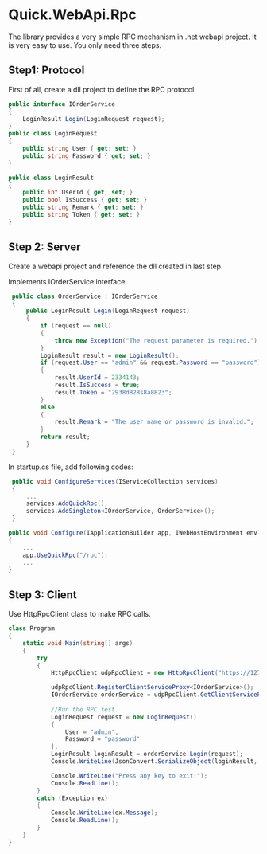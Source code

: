 # Quick.WebApi.Rpc
The library provides a very simple RPC mechanism in .net webapi project. It is very easy to use. You only need three steps.

## Step1:  Protocol

First of all, create a dll project to define the RPC protocol. 

``` c#
public interface IOrderService
{
    LoginResult Login(LoginRequest request);
}
public class LoginRequest
{
    public string User { get; set; }
    public string Password { get; set; }
}

public class LoginResult
{
    public int UserId { get; set; }
    public bool IsSuccess { get; set; }
    public string Remark { get; set; }
    public string Token { get; set; }
}
```

## Step 2:  Server

Create a webapi project and reference the dll created in last step.  

Implements IOrderService interface:

``` c#
 public class OrderService : IOrderService
 {
     public LoginResult Login(LoginRequest request)
     {
         if (request == null)
         {
             throw new Exception("The request parameter is required.");
         }
         LoginResult result = new LoginResult();
         if (request.User == "admin" && request.Password == "password")
         {
             result.UserId = 2334143;
             result.IsSuccess = true;
             result.Token = "2938d828s8a8823";
         }
         else
         {
             result.Remark = "The user name or password is invalid.";
         }
         return result;
     }
 }
```

In startup.cs file,  add following codes:

``` c#
 public void ConfigureServices(IServiceCollection services)
 {
	 ...
     services.AddQuickRpc();
     services.AddSingleton<IOrderService, OrderService>();
 }

public void Configure(IApplicationBuilder app, IWebHostEnvironment env)
{
    ...
    app.UseQuickRpc("/rpc");
    ...
}
```

## Step 3:  Client

Use HttpRpcClient class to make RPC calls.

``` c#
class Program
{
    static void Main(string[] args)
    {
        try
        {
            HttpRpcClient udpRpcClient = new HttpRpcClient("https://127.0.0.1:5001/rpc");

            udpRpcClient.RegisterClientServiceProxy<IOrderService>();
            IOrderService orderService = udpRpcClient.GetClientServiceProxy<IOrderService>();
            
            //Run the RPC test.
            LoginRequest request = new LoginRequest()
            {
                User = "admin",
                Password = "password"
            };
            LoginResult loginResult = orderService.Login(request);
            Console.WriteLine(JsonConvert.SerializeObject(loginResult, Formatting.Indented));

            Console.WriteLine("Press any key to exit!");
            Console.ReadLine();
        }
        catch (Exception ex)
        {
            Console.WriteLine(ex.Message);
            Console.ReadLine();
        }
    }
}
```

